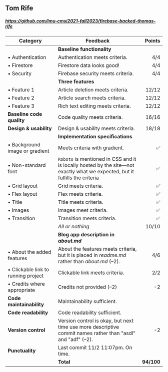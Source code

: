 

## Tom Rife

##### https://github.com/lmu-cmsi2021-fall2023/firebase-backed-thomas-rife

| Category | Feedback | Points |
| --- | --- | ---: |
| | **Baseline functionality** | |
| • Authentication | Authentication meets criteria. | 4/4 |
| • Firestore | Firestore data looks good! | 4/4 |
| • Security | Firebase security meets criteria. | 4/4 |
| | **Three features** | |
| • Feature 1 | Article deletion meets criteria. | 12/12 |
| • Feature 2 | Article search meets criteria. | 12/12 |
| • Feature 3 | Rich text editing meets criteria. | 12/12 |
| **Baseline code quality** | Code quality meets criteria. | 16/16 |
| **Design & usability** | Design & usability meets criteria. | 18/18 |
| | **Implementation specifications** | |
| • Background image or gradient | Meets criteria with gradient. | ✅ |
| • Non-standard font | `Roboto` is mentioned in CSS and it is locally hosted by the site—not exactly what we expected, but it fulfills the criteria | ✅ |
| • Grid layout | Grid meets criteria. | ✅ |
| • Flex layout | Flex meets criteria. | ✅ |
| • Title | Title meets criteria. | ✅ |
| • Images | Images meet criteria. | ✅ |
| • Transition | Transition meets criteria. | ✅ |
| | _All or nothing_ | 10/10 |
| | **Blog app description in _about.md_** | |
| • About the added features | About the features meets criteria, but it is placed in _readme.md_ rather than _about.md_ (–2). | 4/6 |
| • Clickable link to running project | Clickable link meets criteria. | 2/2 |
| • Credits where appropriate | Credits not provided (–2) | -2 |
| **Code maintainability** | Maintainability sufficient. |  |
| **Code readability** | Code readability sufficient. |  |
| **Version control** | Version control is okay, but next time use more descriptive commit names rather than "asdl" and "adf" (–2). | -2 |
| **Punctuality** | Last commit 11/2 11:07pm. On time. |  |
| | **Total** | **94/100** |
